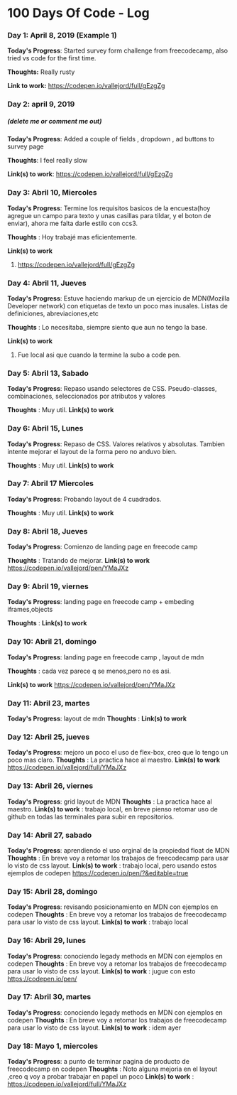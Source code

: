 # 100 Days Of Code - Log

### Day 1: April 8, 2019 (Example 1)


**Today's Progress**: Started survey form challenge from freecodecamp, also tried vs code for the first time.

**Thoughts:** Really rusty

**Link to work:** https://codepen.io/vallejord/full/gEzgZg

### Day 2: april 9, 2019
##### (delete me or comment me out)

**Today's Progress**: Added a couple of fields , dropdown , ad buttons to survey page

**Thoughts**: I feel really slow

**Link(s) to work**: https://codepen.io/vallejord/full/gEzgZg


### Day 3: Abril 10, Miercoles

**Today's Progress**: Termine los requisitos basicos de la encuesta(hoy agregue un campo para texto y unas casillas para tildar, y el boton de enviar), ahora me falta darle estilo con ccs3.

**Thoughts** : Hoy trabajé mas eficientemente.

**Link(s) to work**
1. https://codepen.io/vallejord/full/gEzgZg

### Day 4: Abril 11, Jueves

**Today's Progress**: Estuve haciendo markup de un ejercicio de MDN(Mozilla Developer network) con etiquetas de texto un poco mas inusales.
Listas de definiciones, abreviaciones,etc

**Thoughts** : Lo necesitaba, siempre siento que aun no tengo la base.

**Link(s) to work**
1. Fue local asi que cuando la termine la subo a code pen.



### Day 5: Abril 13, Sabado

**Today's Progress**: Repaso usando selectores de CSS. Pseudo-classes, combinaciones, seleccionados por atributos y valores

**Thoughts** : Muy util.
**Link(s) to work**

### Day 6: Abril 15, Lunes

**Today's Progress**: Repaso de CSS. Valores relativos y absolutas. Tambien intente mejorar el layout de la forma pero no anduvo bien.

**Thoughts** : Muy util.
**Link(s) to work**

### Day 7: Abril 17 Miercoles

**Today's Progress**: Probando layout de 4 cuadrados.

**Thoughts** : Muy util.
**Link(s) to work**

### Day 8: Abril 18, Jueves

**Today's Progress**: Comienzo de landing page en freecode camp

**Thoughts** : Tratando de mejorar.
**Link(s) to work** https://codepen.io/vallejord/pen/YMaJXz

### Day 9: Abril 19, viernes

**Today's Progress**:  landing page en freecode camp + embeding iframes,objects

**Thoughts** : 
**Link(s) to work** 

### Day 10: Abril 21, domingo

**Today's Progress**:  landing page en freecode camp , layout de mdn

**Thoughts** : cada vez parece q se menos,pero no es asi.

**Link(s) to work** https://codepen.io/vallejord/pen/YMaJXz

### Day 11: Abril 23, martes

**Today's Progress**:   layout de mdn
**Thoughts** : 
**Link(s) to work** 

### Day 12: Abril 25, jueves

**Today's Progress**:   mejoro un poco el uso de flex-box, creo que lo tengo un poco mas claro.
**Thoughts** : La practica hace al maestro.
**Link(s) to work** https://codepen.io/vallejord/full/YMaJXz

### Day 13: Abril 26, viernes

**Today's Progress**:  grid layout de MDN
**Thoughts** : La practica hace al maestro.
**Link(s) to work** : trabajo local, en breve pienso retomar uso de github en todas las terminales para subir en repositorios.

### Day 14: Abril 27, sabado

**Today's Progress**:  aprendiendo el uso orginal de la propiedad float de MDN
**Thoughts** : En breve voy a retomar los trabajos de freecodecamp para usar lo visto de css layout.
**Link(s) to work** : trabajo local, pero usando estos ejemplos de codepen https://codepen.io/pen/?&editable=true

### Day 15: Abril 28, domingo

**Today's Progress**:  revisando posicionamiento en  MDN con ejemplos en codepen
**Thoughts** : En breve voy a retomar los trabajos de freecodecamp para usar lo visto de css layout.
**Link(s) to work** : trabajo local

### Day 16: Abril 29, lunes

**Today's Progress**:  conociendo legady methods  en  MDN con ejemplos en codepen
**Thoughts** : En breve voy a retomar los trabajos de freecodecamp para usar lo visto de css layout.
**Link(s) to work** : jugue con esto https://codepen.io/pen/

### Day 17: Abril 30, martes

**Today's Progress**:  conociendo legady methods  en  MDN con ejemplos en codepen
**Thoughts** : En breve voy a retomar los trabajos de freecodecamp para usar lo visto de css layout.
**Link(s) to work** : idem ayer

### Day 18: Mayo 1, miercoles

**Today's Progress**:  a punto de terminar pagina de producto de freecodecamp en codepen
**Thoughts** : Noto alguna mejoria en el layout ,creo q voy a probar trabajar en papel un poco
**Link(s) to work** : https://codepen.io/vallejord/full/YMaJXz


